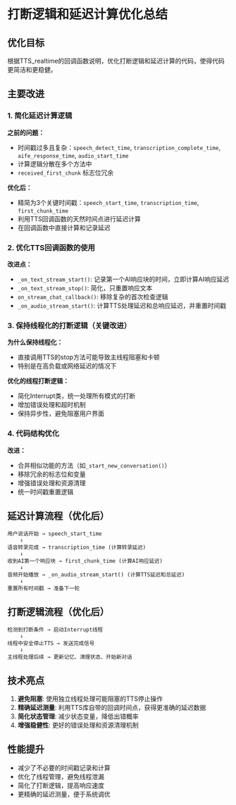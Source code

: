 # 打断逻辑和延迟计算优化总结

## 优化目标
根据TTS_realtime的回调函数说明，优化打断逻辑和延迟计算的代码，使得代码更简洁和更稳健。

## 主要改进

### 1. 简化延迟计算逻辑
**之前的问题：**
- 时间戳过多且复杂：`speech_detect_time`, `transcription_complete_time`, `aife_response_time`, `audio_start_time`
- 计算逻辑分散在多个方法中
- `received_first_chunk` 标志位冗余

**优化后：**
- 精简为3个关键时间戳：`speech_start_time`, `transcription_time`, `first_chunk_time`
- 利用TTS回调函数的天然时间点进行延迟计算
- 在回调函数中直接计算和记录延迟

### 2. 优化TTS回调函数的使用
**改进点：**
- `_on_text_stream_start()`: 记录第一个AI响应块的时间，立即计算AI响应延迟
- `_on_text_stream_stop()`: 简化，只重置响应文本
- `on_stream_chat_callback()`: 移除复杂的首次检查逻辑
- `_on_audio_stream_start()`: 计算TTS处理延迟和总响应延迟，并重置时间戳

### 3. 保持线程化的打断逻辑（关键改进）
**为什么保持线程化：**
- 直接调用TTS的stop方法可能导致主线程阻塞和卡顿
- 特别是在高负载或网络延迟的情况下

**优化的线程打断逻辑：**
- 简化Interrupt类，统一处理所有模式的打断
- 增加错误处理和超时机制
- 保持异步性，避免阻塞用户界面

### 4. 代码结构优化
**改进：**
- 合并相似功能的方法（如`_start_new_conversation()`）
- 移除冗余的标志位和变量
- 增强错误处理和资源清理
- 统一时间戳重置逻辑

## 延迟计算流程（优化后）

```
用户说话开始 → speech_start_time
    ↓
语音转录完成 → transcription_time (计算转录延迟)
    ↓
收到AI第一个响应块 → first_chunk_time (计算AI响应延迟)
    ↓
音频开始播放 → _on_audio_stream_start() (计算TTS延迟和总延迟)
    ↓
重置所有时间戳 → 准备下一轮
```

## 打断逻辑流程（优化后）

```
检测到打断条件 → 启动Interrupt线程
    ↓
线程中安全停止TTS → 发送完成信号
    ↓
主线程处理后续 → 更新记忆、清理状态、开始新对话
```

## 技术亮点

1. **避免阻塞**: 使用独立线程处理可能阻塞的TTS停止操作
2. **精确延迟测量**: 利用TTS库自带的回调时间点，获得更准确的延迟数据
3. **简化状态管理**: 减少状态变量，降低出错概率
4. **增强稳健性**: 更好的错误处理和资源清理机制

## 性能提升

- 减少了不必要的时间戳记录和计算
- 优化了线程管理，避免线程泄漏
- 简化了打断逻辑，提高响应速度
- 更精确的延迟测量，便于系统调优
